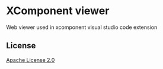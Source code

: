 # XComponent viewer

Web viewer used in xcomponent visual studio code extension

## License

[Apache License 2.0](https://raw.githubusercontent.com/xcomponent/vscode-xcomponent/master/LICENSE)